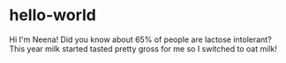 # hello-world
Hi I'm Neena! Did you know about 65% of people are lactose intolerant? This year milk started tasted pretty gross for me so I switched to oat milk! 
